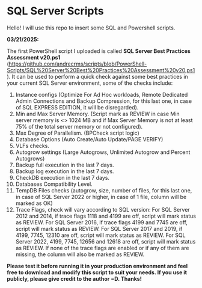 # SQL Server Scripts

Hello! I will use this repo to insert some SQL and Powershell scripts. 

**03/21/2025:**

The first PowerShell script I uploaded is called **SQL Server Best Practices Assessment v20.ps1** (https://github.com/andrecrms/scripts/blob/PowerShell-Scripts/SQL%20Server%20Best%20Practices%20Assessment%20v20.ps1). It can be used to perform a quick check against some best practices in your current SQL Server environment, some of the checks include:

1. Instance configs (Optimize For Ad Hoc workloads, Remote Dedicated Admin Connections and Backup Compression, for this last one, in case of SQL EXPRESS EDITION, it will be disregarded).
2. Min and Max Server Memory. (Script mark as REVIEW in case Min server memory is <> 1024 MB and if Max Server Memory is not at least 75% of the total server memory or not configured).
3. Max Degree of Parallelism. (BPCheck script logic)
4. Database Options (Auto Create/Auto Update/PAGE VERIFY)
5. VLFs checks.
6. Autogrow settings (Large Autogrows, Unlimited Autogrow and Percent Autogrows)
7. Backup full execution in the last 7 days.
8. Backup log execution in the last 7 days.
9. CheckDB execution in the last 7 days.
10. Databases Compatibility Level.
11. TempDB Files checks (autogrow, size, number of files, for this last one, in case of SQL Server 2022 or higher, in case of 1 file, column will be marked as OK)
12. Trace Flags, check will vary according to SQL version:
    For SQL Server 2012 and 2014, if trace flags 1118 and 4199 are off, script will mark status as REVIEW.
    For SQL Server 2016, if trace flags 4199 and 7745 are off, script will mark status as REVIEW.
    For SQL Server 2017 and 2019, if 4199, 7745, 12310 are off, script will mark status as REVIEW.
    For SQL Server 2022, 4199, 7745, 12656 and 12618 are off, script will mark status as REVIEW.
    If none of the trace flags are enabled or if any of them are missing, the column will also be marked as REVIEW.

**Please test it before running it in your production environment and feel free to download and modify this script to suit your needs. If you use it publicly, please give credit to the author =D. Thanks!**